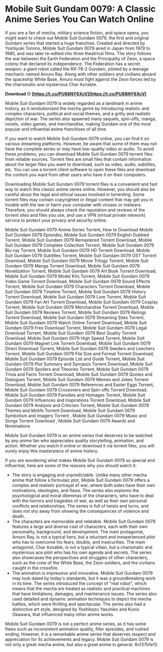 
 
# Mobile Suit Gundam 0079: A Classic Anime Series You Can Watch Online
 
If you are a fan of mecha, military science fiction, and space opera, you might want to check out Mobile Suit Gundam 0079, the first and original Gundam series that started a huge franchise. Created and directed by Yoshiyuki Tomino, Mobile Suit Gundam 0079 aired in Japan from 1979 to 1980, and was later re-edited into three theatrical films. The story follows the war between the Earth Federation and the Principality of Zeon, a space colony that declared its independence. The Federation has a secret weapon: a giant robot called the RX-78-2 Gundam, piloted by a teenage mechanic named Amuro Ray. Along with other soldiers and civilians aboard the spaceship White Base, Amuro must fight against the Zeon forces led by the charismatic and mysterious Char Aznable.
 
**Download ○ [https://t.co/PU88NY6XcV](https://t.co/PU88NY6XcV)**


 
Mobile Suit Gundam 0079 is widely regarded as a landmark in anime history, as it revolutionized the mecha genre by introducing realistic and complex characters, political and social themes, and a gritty and realistic depiction of war. The series also spawned many sequels, spin-offs, manga, novels, video games, and merchandise, making Gundam one of the most popular and influential anime franchises of all time.
 
If you want to watch Mobile Suit Gundam 0079 online, you can find it on various streaming platforms. However, be aware that some of them may not have the complete series or may have low-quality video or audio. To avoid these problems, you can download Mobile Suit Gundam 0079 torrent files from reliable sources. Torrent files are small files that contain information about the larger files you want to download, such as video, audio, subtitles, etc. You can use a torrent client software to open these files and download the content you want from other users who have it on their computers.
 
Downloading Mobile Suit Gundam 0079 torrent files is a convenient and fast way to watch this classic anime series online. However, you should also be careful about the legal and ethical issues involved in torrenting. Some torrent files may contain copyrighted or illegal content that may get you in trouble with the law or harm your computer with viruses or malware. Therefore, you should always check the reputation and reviews of the torrent sites and files you use, and use a VPN (virtual private network) service to protect your privacy and security online.
 
Mobile Suit Gundam 0079 Anime Series Torrent,  How to Download Mobile Suit Gundam 0079 Episodes,  Mobile Suit Gundam 0079 English Dubbed Torrent,  Mobile Suit Gundam 0079 Remastered Torrent Download,  Mobile Suit Gundam 0079 Complete Collection Torrent,  Mobile Suit Gundam 0079 Blu-ray Torrent,  Mobile Suit Gundam 0079 HD Torrent Download,  Mobile Suit Gundam 0079 Subtitles Torrent,  Mobile Suit Gundam 0079 OST Torrent Download,  Mobile Suit Gundam 0079 Movie Trilogy Torrent,  Mobile Suit Gundam 0079 Manga Torrent Download,  Mobile Suit Gundam 0079 Novelization Torrent,  Mobile Suit Gundam 0079 Art Book Torrent Download,  Mobile Suit Gundam 0079 Model Kits Torrent,  Mobile Suit Gundam 0079 Video Game Torrent Download,  Mobile Suit Gundam 0079 Sound Effects Torrent,  Mobile Suit Gundam 0079 Characters Torrent Download,  Mobile Suit Gundam 0079 Timeline Torrent,  Mobile Suit Gundam 0079 History Torrent Download,  Mobile Suit Gundam 0079 Lore Torrent,  Mobile Suit Gundam 0079 Fan Art Torrent Download,  Mobile Suit Gundam 0079 Cosplay Torrent,  Mobile Suit Gundam 0079 Merchandise Torrent Download,  Mobile Suit Gundam 0079 Reviews Torrent,  Mobile Suit Gundam 0079 Ratings Torrent Download,  Mobile Suit Gundam 0079 Streaming Sites Torrent,  Mobile Suit Gundam 0079 Watch Online Torrent Download,  Mobile Suit Gundam 0079 Free Download Torrent,  Mobile Suit Gundam 0079 Legal Download Torrent,  Mobile Suit Gundam 0079 Best Quality Torrent Download,  Mobile Suit Gundam 0079 High Speed Torrent,  Mobile Suit Gundam 0079 Magnet Link Torrent Download,  Mobile Suit Gundam 0079 Direct Download Torrent,  Mobile Suit Gundam 0079 Seeders and Leechers Torrent,  Mobile Suit Gundam 0079 File Size and Format Torrent Download,  Mobile Suit Gundam 0079 Episode List and Guide Torrent,  Mobile Suit Gundam 0079 Plot Summary and Synopsis Torrent Download,  Mobile Suit Gundam 0079 Spoilers and Theories Torrent,  Mobile Suit Gundam 0079 Trivia and Facts Torrent Download,  Mobile Suit Gundam 0079 Quotes and Dialogues Torrent,  Mobile Suit Gundam 0079 Memes and Jokes Torrent Download,  Mobile Suit Gundam 0079 References and Easter Eggs Torrent,  Mobile Suit Gundam 0079 Crossovers and Spin-offs Torrent Download,  Mobile Suit Gundam 0079 Parodies and Homages Torrent,  Mobile Suit Gundam 0079 Influences and Inspirations Torrent Download,  Mobile Suit Gundam 0079 Analysis and Criticism Torrent,  Mobile Suit Gundam 0079 Themes and Motifs Torrent Download,  Mobile Suit Gundam 0079 Symbolism and Imagery Torrent ,  Mobile Suit Gundam 0079 Music and Songs Torrent Download ,  Mobile Suit Gundam 0079 Awards and Nominations
 
Mobile Suit Gundam 0079 is an anime series that deserves to be watched by any anime fan who appreciates quality storytelling, animation, and action. Whether you watch it online or download it via torrent files, you will surely enjoy this masterpiece of anime history.
  
If you are wondering what makes Mobile Suit Gundam 0079 so special and influential, here are some of the reasons why you should watch it:
 
- The story is engaging and unpredictable. Unlike many other mecha anime that follow a formulaic plot, Mobile Suit Gundam 0079 offers a complex and realistic portrayal of war, where both sides have their own motivations, ideologies, and flaws. The series also explores the psychological and moral dilemmas of the characters, who have to deal with the horrors and tragedies of war, as well as their own personal conflicts and relationships. The series is full of twists and turns, and does not shy away from showing the consequences of violence and death.
- The characters are memorable and relatable. Mobile Suit Gundam 0079 features a large and diverse cast of characters, each with their own personality, background, and development. The main protagonist, Amuro Ray, is not a typical hero, but a reluctant and inexperienced pilot who has to overcome his fears, doubts, and insecurities. The main antagonist, Char Aznable, is not a typical villain, but a charismatic and mysterious ace pilot who has his own agenda and secrets. The series also showcases the perspectives and struggles of other characters, such as the crew of the White Base, the Zeon soldiers, and the civilians caught in the crossfire.
- The animation is impressive and innovative. Mobile Suit Gundam 0079 may look dated by today's standards, but it was a groundbreaking work in its time. The series introduced the concept of "real robot", which means that the mecha are treated as realistic and practical machines that have limitations, damages, and maintenance issues. The series also used detailed and dynamic animation techniques to depict the mecha battles, which were thrilling and spectacular. The series also had a distinctive art style, designed by Yoshikazu Yasuhiko and Kunio Okawara, that influenced many other anime works.

Mobile Suit Gundam 0079 is not a perfect anime series, as it has some flaws such as inconsistent animation quality, filler episodes, and rushed ending. However, it is a remarkable anime series that deserves respect and appreciation for its achievements and legacy. Mobile Suit Gundam 0079 is not only a great mecha anime, but also a great anime in general.
 8cf37b1e13
 
